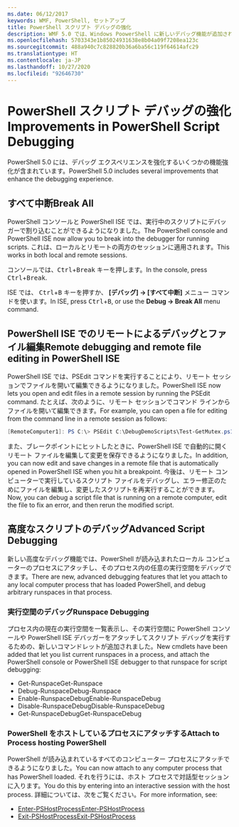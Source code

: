 ```yaml
---
ms.date: 06/12/2017
keywords: WMF, PowerShell, セットアップ
title: PowerShell スクリプト デバッグの強化
description: WMF 5.0 では、Windows PoowerShell に新しいデバッグ機能が追加されています。
ms.openlocfilehash: 5703343e1b85024931638e8b04a09f7208ea123c
ms.sourcegitcommit: 488a940c7c828820b36a6ba56c119f64614afc29
ms.translationtype: HT
ms.contentlocale: ja-JP
ms.lasthandoff: 10/27/2020
ms.locfileid: "92646730"
---
```

# <a name="improvements-in-powershell-script-debugging"></a><span data-ttu-id="ebe46-104">PowerShell スクリプト デバッグの強化</span><span class="sxs-lookup"><span data-stu-id="ebe46-104">Improvements in PowerShell Script Debugging</span></span>

<span data-ttu-id="ebe46-105">PowerShell 5.0 には、デバッグ エクスペリエンスを強化するいくつかの機能強化が含まれています。</span><span class="sxs-lookup"><span data-stu-id="ebe46-105">PowerShell 5.0 includes several improvements that enhance the debugging experience.</span></span>

## <a name="break-all"></a><span data-ttu-id="ebe46-106">すべて中断</span><span class="sxs-lookup"><span data-stu-id="ebe46-106">Break All</span></span>

<span data-ttu-id="ebe46-107">PowerShell コンソールと PowerShell ISE では、実行中のスクリプトにデバッガーで割り込むことができるようになりました。</span><span class="sxs-lookup"><span data-stu-id="ebe46-107">The PowerShell console and PowerShell ISE now allow you to break into the debugger for running scripts.</span></span> <span data-ttu-id="ebe46-108">これは、ローカルとリモートの両方のセッションに適用されます。</span><span class="sxs-lookup"><span data-stu-id="ebe46-108">This works in both local and remote sessions.</span></span>

<span data-ttu-id="ebe46-109">コンソールでは、<kbd>Ctrl</kbd>+<kbd>Break</kbd> キーを押します。</span><span class="sxs-lookup"><span data-stu-id="ebe46-109">In the console, press <kbd>Ctrl</kbd>+<kbd>Break</kbd>.</span></span>

<span data-ttu-id="ebe46-110">ISE では、 <kbd>Ctrl</kbd>+<kbd>B</kbd> キーを押すか、 **[デバッグ] -> [すべて中断]** メニュー コマンドを使います。</span><span class="sxs-lookup"><span data-stu-id="ebe46-110">In ISE, press <kbd>Ctrl</kbd>+<kbd>B</kbd>, or use the **Debug -> Break All** menu command.</span></span>

## <a name="remote-debugging-and-remote-file-editing-in-powershell-ise"></a><span data-ttu-id="ebe46-111">PowerShell ISE でのリモートによるデバッグとファイル編集</span><span class="sxs-lookup"><span data-stu-id="ebe46-111">Remote debugging and remote file editing in PowerShell ISE</span></span>

<span data-ttu-id="ebe46-112">PowerShell ISE では、PSEdit コマンドを実行することにより、リモート セッションでファイルを開いて編集できるようになりました。</span><span class="sxs-lookup"><span data-stu-id="ebe46-112">PowerShell ISE now lets you open and edit files in a remote session by running the PSEdit command.</span></span>
<span data-ttu-id="ebe46-113">たとえば、次のように、リモート セッションでコマンド ラインからファイルを開いて編集できます。</span><span class="sxs-lookup"><span data-stu-id="ebe46-113">For example, you can open a file for editing from the command line in a remote session as follows:</span></span>

```powershell
[RemoteComputer1]: PS C:\> PSEdit C:\DebugDemoScripts\Test-GetMutex.ps1
```

<span data-ttu-id="ebe46-114">また、ブレークポイントにヒットしたときに、PowerShell ISE で自動的に開くリモート ファイルを編集して変更を保存できるようになりました。</span><span class="sxs-lookup"><span data-stu-id="ebe46-114">In addition, you can now edit and save changes in a remote file that is automatically opened in PowerShell ISE when you hit a breakpoint.</span></span> <span data-ttu-id="ebe46-115">今後は、リモート コンピューターで実行しているスクリプト ファイルをデバッグし、エラー修正のためにファイルを編集し、変更したスクリプトを再実行することができます。</span><span class="sxs-lookup"><span data-stu-id="ebe46-115">Now, you can debug a script file that is running on a remote computer, edit the file to fix an error, and then rerun the modified script.</span></span>

## <a name="advanced-script-debugging"></a><span data-ttu-id="ebe46-116">高度なスクリプトのデバッグ</span><span class="sxs-lookup"><span data-stu-id="ebe46-116">Advanced Script Debugging</span></span>

<span data-ttu-id="ebe46-117">新しい高度なデバッグ機能では、PowerShell が読み込まれたローカル コンピューターのプロセスにアタッチし、そのプロセス内の任意の実行空間をデバッグできます。</span><span class="sxs-lookup"><span data-stu-id="ebe46-117">There are new, advanced debugging features that let you attach to any local computer process that has loaded PowerShell, and debug arbitrary runspaces in that process.</span></span>

### <a name="runspace-debugging"></a><span data-ttu-id="ebe46-118">実行空間のデバッグ</span><span class="sxs-lookup"><span data-stu-id="ebe46-118">Runspace Debugging</span></span>

<span data-ttu-id="ebe46-119">プロセス内の現在の実行空間を一覧表示し、その実行空間に PowerShell コンソールや PowerShell ISE デバッガーをアタッチしてスクリプト デバッグを実行するための、新しいコマンドレットが追加されました。</span><span class="sxs-lookup"><span data-stu-id="ebe46-119">New cmdlets have been added that let you list current runspaces in a process, and attach the PowerShell console or PowerShell ISE debugger to that runspace for script debugging:</span></span>

- <span data-ttu-id="ebe46-120">Get-Runspace</span><span class="sxs-lookup"><span data-stu-id="ebe46-120">Get-Runspace</span></span>
- <span data-ttu-id="ebe46-121">Debug-Runspace</span><span class="sxs-lookup"><span data-stu-id="ebe46-121">Debug-Runspace</span></span>
- <span data-ttu-id="ebe46-122">Enable-RunspaceDebug</span><span class="sxs-lookup"><span data-stu-id="ebe46-122">Enable-RunspaceDebug</span></span>
- <span data-ttu-id="ebe46-123">Disable-RunspaceDebug</span><span class="sxs-lookup"><span data-stu-id="ebe46-123">Disable-RunspaceDebug</span></span>
- <span data-ttu-id="ebe46-124">Get-RunspaceDebug</span><span class="sxs-lookup"><span data-stu-id="ebe46-124">Get-RunspaceDebug</span></span>

### <a name="attach-to-process-hosting-powershell"></a><span data-ttu-id="ebe46-125">PowerShell をホストしているプロセスにアタッチする</span><span class="sxs-lookup"><span data-stu-id="ebe46-125">Attach to Process hosting PowerShell</span></span>

<span data-ttu-id="ebe46-126">PowerShell が読み込まれているすべてのコンピューター プロセスにアタッチできるようになりました。</span><span class="sxs-lookup"><span data-stu-id="ebe46-126">You can now attach to any computer process that has PowerShell loaded.</span></span> <span data-ttu-id="ebe46-127">それを行うには、ホスト プロセスで対話型セッションに入ります。</span><span class="sxs-lookup"><span data-stu-id="ebe46-127">You do this by entering into an interactive session with the host process.</span></span> <span data-ttu-id="ebe46-128">詳細については、次をご覧ください。</span><span class="sxs-lookup"><span data-stu-id="ebe46-128">For more information, see:</span></span>

- [<span data-ttu-id="ebe46-129">Enter-PSHostProcess</span><span class="sxs-lookup"><span data-stu-id="ebe46-129">Enter-PSHostProcess</span></span>](/powershell/module/Microsoft.PowerShell.Core/Enter-PSHostProcess)
- [<span data-ttu-id="ebe46-130">Exit-PSHostProcess</span><span class="sxs-lookup"><span data-stu-id="ebe46-130">Exit-PSHostProcess</span></span>](/powershell/module/Microsoft.PowerShell.Core/Exit-PSHostProcess)
